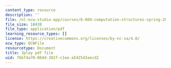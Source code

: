 ```yaml
---
content_type: resource
description: ''
file: /ol-ocw-studio-app/courses/6-004-computation-structures-spring-2017/76bf4a70064d382fc1eea542543aecd2_IbKCGrVGpco.pdf
file_size: 18438
file_type: application/pdf
learning_resource_types: []
license: https://creativecommons.org/licenses/by-nc-sa/4.0/
ocw_type: OCWFile
resourcetype: Document
title: 3play pdf file
uid: 76bf4a70-064d-382f-c1ee-a542543aecd2
---
```

